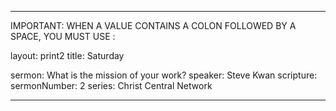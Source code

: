 ---

IMPORTANT: WHEN A VALUE CONTAINS A COLON FOLLOWED BY A SPACE, YOU MUST USE &#58;

layout: print2
title: Saturday

sermon: What is the mission of your work?
speaker: Steve Kwan
scripture:
sermonNumber: 2
series: Christ Central Network

---